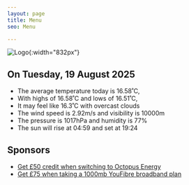 ```yaml
---
layout: page
title: Menu
seo: Menu

---
```


![Logo](/images/logo.jpg){:width="832px"}

<!-- weather_marker starts -->
## On Tuesday, 19 August 2025

- The average temperature today is 16.58˚C,
- With highs of 16.58˚C and lows of 16.51˚C,
- It may feel like 16.3˚C with overcast clouds
- The wind speed is 2.92m/s and visibility is 10000m
- The pressure is 1017hPa and humidity is 77%
- The sun will rise at 04:59 and set at 19:24

<!-- weather_marker ends -->

## Sponsors

- [Get £50 credit when switching to Octopus Energy](https://bit.ly/3oD1nnS)
- [Get £75 when taking a 1000mb YouFibre broadband plan](https://aklam.io/91zWhU?)
